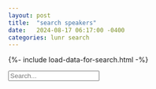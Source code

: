 ```yaml
---
layout: post
title:  "search speakers"
date:   2024-08-17 06:17:00 -0400
categories: lunr search
---
```


{%- include load-data-for-search.html -%}

<input type="text" id="speakers-search-input" placeholder="Search...">
  <ul id="speakers-search-results"></ul>

<style>
  .loader {
    opacity: 0.2;
    pointer-events: none;
  }

  .loader input,
  .loader ul {
    opacity: 1 !important;
  }
</style>